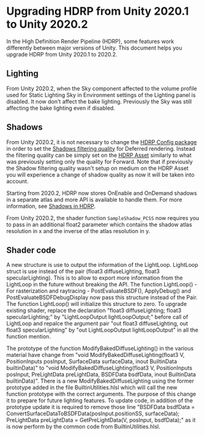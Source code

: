 # Upgrading HDRP from Unity 2020.1 to Unity 2020.2

In the High Definition Render Pipeline (HDRP), some features work differently between major versions of Unity. This document helps you upgrade HDRP from Unity 2020.1 to 2020.2.

## Lighting

From Unity 2020.2, when the Sky component affected to the volume profile used for Static Lighting Sky in Environment settings of the Lighting panel is disabled. It now don't affect the bake lighting. Previously the Sky was still affecting the bake lighting even if disabled.

## Shadows

From Unity 2020.2, it is not necessary to change the [HDRP Config package](HDRP-Config-Package.html) in order to set the [Shadows filtering quality](HDRP-Asset.html#FilteringQualities) for Deferred rendering. Instead the filtering quality can be simply set on the [HDRP Asset](HDRP-Asset.html#FilteringQualities) similarly to what was previously setting only the quality for Forward. Note that if previously the Shadow filtering quality wasn't setup on medium on the HDRP Asset you will experience a change of shadow quality as now it will be taken into account.

Starting from 2020.2, HDRP now stores OnEnable and OnDemand shadows in a separate atlas and more API is available to handle them. For more information, see [Shadows in HDRP](Shadows-in-HDRP.md).

From Unity 2020.2, the shader function `SampleShadow_PCSS` now requires you to pass in an additional float2 parameter which contains the shadow atlas resolution in x and the inverse of the atlas resolution in y.

## Shader code

A new structure is use to output the information of the LightLoop. LightLoop struct is use instead of the pair (float3 diffuseLighting, float3 specularLighting). This is to allow to export more information from the LightLoop in the future without breaking the API. The function LightLoop() - For rasterization and raytracing - PostEvaluateBSDF(), ApplyDebug() and PostEvaluateBSDFDebugDisplay now pass this structure instead of the Pair. The function LightLoop() will initialize this structure to zero. To upgrade existing shader, replace the declaration "float3 diffuseLighting; float3 specularLighting;" by "LightLoopOutput lightLoopOutput;" before call of LightLoop  and repalce the argument pair "out float3 diffuseLighting, out float3 specularLighting" by "out LightLoopOutput lightLoopOutput" in all the function mention.

The prototype of the function ModifyBakedDiffuseLighting() in the various material have change from "void ModifyBakedDiffuseLighting(float3 V, PositionInputs posInput, SurfaceData surfaceData, inout BuiltinData builtinData)" to "void ModifyBakedDiffuseLighting(float3 V, PositionInputs posInput, PreLightData preLightData, BSDFData bsdfData, inout BuiltinData builtinData)". There is a new ModifyBakedDiffuseLighting using the former prototype added in the file BuiltinUtilities.hlsl which will call the new function prototype with the correct arguments. The purpose of this change it to prepare for future lighting features. To update code, in addition of the prototype update it is required to remove those line "BSDFData bsdfData = ConvertSurfaceDataToBSDFData(posInput.positionSS, surfaceData); PreLightData preLightData = GetPreLightData(V, posInput, bsdfData);" as it is now perform by the common code from BuiltinUtilities.hlsl.
